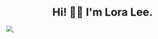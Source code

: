 <h1 align='center'>
  Hi! 👋🏽 I'm Lora Lee.
</h1>

<p>
  <a href="https://www.linkedin.com/in/loraleebarreto/">
    <img src="{https://img.shields.io/badge/LinkedIn-0077B5?style=for-the-badge&logo=linkedin&logoColor=white}" />
  </a>&nbsp;&nbsp;
</p>
